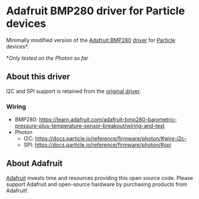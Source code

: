 # Adafruit BMP280 driver for Particle devices

Minimally modified version of the [Adafruit BMP280](http://www.adafruit.com/products/2651) [driver](https://github.com/adafruit/Adafruit_BMP280_Library) for [Particle](https://docs.particle.io/guide/getting-started) devices*. 

**Only tested on the Photon so far*

## About this driver
I2C and SPI support is retained from the [original driver](https://github.com/adafruit/Adafruit_BMP280_Library). 

### Wiring
- BMP280: https://learn.adafruit.com/adafruit-bmp280-barometric-pressure-plus-temperature-sensor-breakout/wiring-and-test
- Photon
  - I2C: https://docs.particle.io/reference/firmware/photon/#wire-i2c-
  - SPI: https://docs.particle.io/reference/firmware/photon/#spi

## About Adafruit
[Adafruit](http://www.adafruit.com/about) invests time and resources providing this open source code. Please support Adafruit and open-source hardware by purchasing products from Adafruit!
